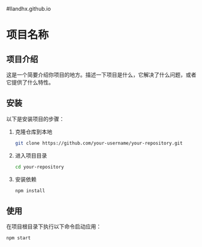 #llandhx.github.io
# 项目名称

## 项目介绍

这是一个简要介绍你项目的地方。描述一下项目是什么，它解决了什么问题，或者它提供了什么特性。

## 安装

以下是安装项目的步骤：

1. 克隆仓库到本地

    ```bash
    git clone https://github.com/your-username/your-repository.git
    ```

2. 进入项目目录

    ```bash
    cd your-repository
    ```

3. 安装依赖

    ```bash
    npm install
    ```

## 使用

在项目根目录下执行以下命令启动应用：

```bash
npm start
